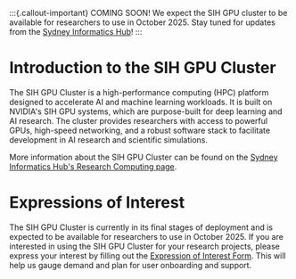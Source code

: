 :::{.callout-important}
COMING SOON! We expect the SIH GPU cluster to be available for researchers to use in October 2025. Stay tuned for updates from the [Sydney Informatics Hub](https://www.sydney.edu.au/research/facilities/sydney-informatics-hub.html)!
:::

# Introduction to the SIH GPU Cluster

The SIH GPU Cluster is a high-performance computing (HPC) platform designed to accelerate AI and machine learning workloads. It is built on NVIDIA's SIH GPU systems, which are purpose-built for deep learning and AI research. The cluster provides researchers with access to powerful GPUs, high-speed networking, and a robust software stack to facilitate development in AI research and scientific simulations.

More information about the SIH GPU Cluster can be found on the [Sydney Informatics Hub's Research Computing page](https://sydneyuni.atlassian.net/wiki/spaces/RC/pages/3579674625/SIH+GPU+Cluster).

# Expressions of Interest
The SIH GPU Cluster is currently in its final stages of deployment and is expected to be available for researchers to use in October 2025. If you are interested in using the SIH GPU Cluster for your research projects, please express your interest by filling out the [Expression of Interest Form](https://forms.office.com/r/kmn4P1WNjq). This will help us gauge demand and plan for user onboarding and support.